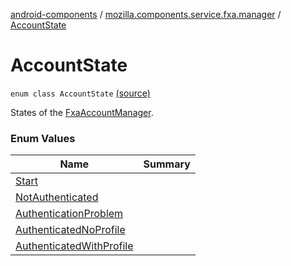 [android-components](../../index.md) / [mozilla.components.service.fxa.manager](../index.md) / [AccountState](./index.md)

# AccountState

`enum class AccountState` [(source)](https://github.com/mozilla-mobile/android-components/blob/master/components/service/firefox-accounts/src/main/java/mozilla/components/service/fxa/manager/State.kt#L12)

States of the [FxaAccountManager](../-fxa-account-manager/index.md).

### Enum Values

| Name | Summary |
|---|---|
| [Start](-start.md) |  |
| [NotAuthenticated](-not-authenticated.md) |  |
| [AuthenticationProblem](-authentication-problem.md) |  |
| [AuthenticatedNoProfile](-authenticated-no-profile.md) |  |
| [AuthenticatedWithProfile](-authenticated-with-profile.md) |  |
